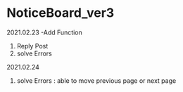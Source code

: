# NoticeBoard_ver3

2021.02.23
-Add Function
1. Reply Post
2. solve Errors

2021.02.24
1. solve Errors
: able to move previous page or next page
